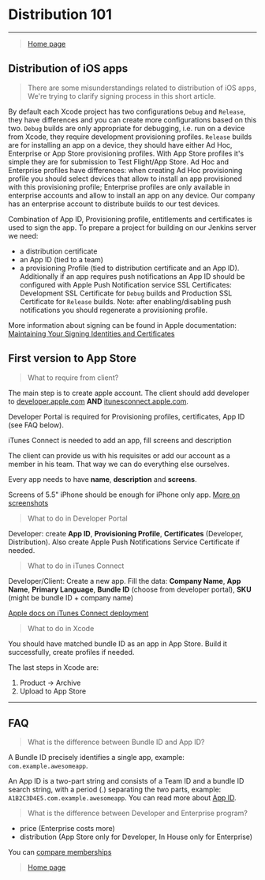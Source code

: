 # Distribution 101

---

> [Home page](/README.md)

## Distribution of iOS apps

> There are some misunderstandings related to distribution of iOS apps, We're trying to clarify signing process in this short article.

By default each Xcode project has two configurations `Debug` and `Release`, they have differences and you can create more configurations based on this two. `Debug` builds are only appropriate for debugging, i.e. run on a device from Xcode, they require development provisioning profiles. `Release` builds are for installing an app on a device, they should have either Ad Hoc, Enterprise or App Store provisioning profiles. With App Store profiles it's simple they are for submission to Test Flight/App Store. Ad Hoc and Enterprise profiles have differences: when creating Ad Hoc provisioning profile you should select devices that allow to install an app provisioned with this provisioning profile; Enterprise profiles are only available in enterprise accounts and allow to install an app on any device. Our company has an enterprise account to distribute builds to our test devices.

Combination of App ID, Provisioning profile, entitlements and certificates is used to sign the app. To prepare a project for building on our Jenkins server we need:

- a distribution certificate
- an App ID (tied to a team)
- a provisioning Profile (tied to distribution certificate and an App ID). Additionally if an app requires push notifications an App ID should be configured with Apple Push Notification service SSL Certificates: Development SSL Certificate for `Debug` builds and Production SSL Certificate for `Release` builds. Note: after enabling/disabling push notifications you should regenerate a provisioning profile.

More information about signing can be found in Apple documentation: [Maintaining Your Signing Identities and Certificates](https://developer.apple.com/library/content/documentation/IDEs/Conceptual/AppDistributionGuide/MaintainingCertificates/MaintainingCertificates.html)

## First version to App Store

> What to require from client?

The main step is to create apple account. The client should add developer to [developer.apple.com](https://developer.apple.com/account) **AND** [itunesconnect.apple.com](https://itunesconnect.apple.com/).

Developer Portal is required for Provisioning profiles, certificates, App ID (see FAQ below).

iTunes Connect is needed to add an app, fill screens and description

The client can provide us with his requisites or add our account as a member in his team. That way we can do everything else ourselves.

Every app needs to have **name**, **description** and **screens**.

Screens of 5.5" iPhone should be enough for iPhone only app. [More on screenshots](https://help.apple.com/itunes-connect/developer/?lang=en#/dev910472ff2)

> What to do in Developer Portal

Developer: create **App ID**, **Provisioning Profile**, **Certificates** (Developer, Distribution). Also create Apple Push Notifications Service Certificate if needed.

> What to do in iTunes Connect

Developer/Client: Create a new app. Fill the data: **Company Name**, **App Name**, **Primary Language**, **Bundle ID** (choose from developer portal), **SKU** (might be bundle ID + company name)

[Apple docs on iTunes Connect deployment](https://help.apple.com/itunes-connect/developer/?lang=en#/)

> What to do in Xcode

You should have matched bundle ID as an app in App Store. Build it successfully, create profiles if needed.

The last steps in Xcode are:

1. Product -> Archive
2. Upload to App Store

---

## FAQ

> What is the difference between Bundle ID and App ID?

A Bundle ID precisely identifies a single app, example: `com.example.awesomeapp`.

An App ID is a two-part string and consists of a Team ID and a bundle ID search string, with a period (.) separating the two parts, example: `A1B2C3D4E5.com.example.awesomeapp`. You can read more about [App ID](https://developer.apple.com/library/content/documentation/General/Conceptual/DevPedia-CocoaCore/AppID.html).

> What is the difference between Developer and Enterprise program?

- price (Enterprise costs more)
- distribution (App Store only for Developer, In House only for Enterprise)

You can [compare memberships](https://developer.apple.com/support/compare-memberships/)

> [Home page](/README.md)
